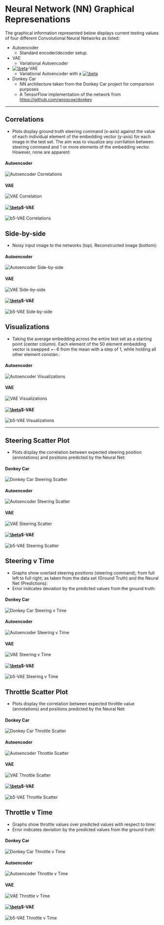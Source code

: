 # Neural Network (NN) Graphical Represenations

The graphical information represented below displays current testing values of four different Convolutional Neural Networks as listed:
- Autoencoder
  - Standard encoder/decoder setup.
- VAE
  - Variational Autoencoder
- <a href="https://www.codecogs.com/eqnedit.php?latex=\beta" target="_blank"><img src="https://latex.codecogs.com/gif.latex?\beta" title="\beta" /></a>-VAE
  - Variational Autoencoder with a <a href="https://www.codecogs.com/eqnedit.php?latex=\beta" target="_blank"><img src="https://latex.codecogs.com/gif.latex?\beta" title="\beta" /></a>
- Donkey Car
  - NN architecture taken from the Donkey Car project for comparison purposes
  - A TensorFlow implementation of the network from https://github.com/wroscoe/donkey

---

## Correlations
- Plots display ground truth steering command (x-axis) against the value of each individual element of the embedding vector (y-axis) for each image in the test set. The aim was to visualize any corrilation between steering command and 1 or more elements of the embedding vector. However, none are apparent:
#### Autoencoder
![Autoencoder Correlations](https://github.com/tall-josh/fyp_diy_robo_car/blob/master/report/autoencoder/correlations.png)
#### VAE
![VAE Correlation](https://github.com/tall-josh/fyp_diy_robo_car/blob/master/report/vae/correlations.png)
#### <a href="https://www.codecogs.com/eqnedit.php?latex=\beta" target="_blank"><img src="https://latex.codecogs.com/gif.latex?\beta" title="\beta" /></a>$-VAE
![b5-VAE Correlations](https://github.com/tall-josh/fyp_diy_robo_car/blob/master/report/vae/correlations.png)

## Side-by-side
- Noisy input image to the networks (top). Reconstructed image (bottom):
#### Autoencoder
![Autoencoder Side-by-side](https://github.com/tall-josh/fyp_diy_robo_car/blob/master/report/autoencoder/side_by_side.jpg)
#### VAE
![VAE Side-by-side](https://github.com/tall-josh/fyp_diy_robo_car/blob/master/report/vae/side_by_side.jpg)
#### <a href="https://www.codecogs.com/eqnedit.php?latex=\beta" target="_blank"><img src="https://latex.codecogs.com/gif.latex?\beta" title="\beta" /></a>$-VAE
![b5-VAE Side-by-side](https://github.com/tall-josh/fyp_diy_robo_car/blob/master/report/beta_5_vae/side_by_side.jpg)

## Visualizations
- Taking the average embedding across the entire test set as a starting point (center column). Each element of the 50 element embedding vector is swepped +- 6 from the mean with a step of 1, while holding all other element constan.:
#### Autoencoder
![Autoencoder Visualizations](https://github.com/tall-josh/fyp_diy_robo_car/blob/master/report/autoencoder/visualizations.png)
#### VAE
![VAE Visualizations](https://github.com/tall-josh/fyp_diy_robo_car/blob/master/report/beta_5_vae/visualizations.png)
#### <a href="https://www.codecogs.com/eqnedit.php?latex=\beta" target="_blank"><img src="https://latex.codecogs.com/gif.latex?\beta" title="\beta" /></a>$-VAE
![b5-VAE Visualizations](https://github.com/tall-josh/fyp_diy_robo_car/blob/master/report/vae/visualizations.png)

---

## Steering Scatter Plot
- Plots display the correlation between expected steering position (annotations) and positions predicted by the Neural Net:
#### Donkey Car
![Donkey Car Steering Scatter](https://github.com/tall-josh/fyp_diy_robo_car/blob/master/report/donkey_car_tetsing/donkey_steeing_scatter.png)
#### Autoencoder
![Autoencoder Steering Scatter](https://github.com/tall-josh/fyp_diy_robo_car/blob/master/report/modular_steering/autoencoder/Steering_scatter.png)
#### VAE
![VAE Steering Scatter](https://github.com/tall-josh/fyp_diy_robo_car/blob/master/report/modular_steering/vae/Steering_scatter.png)
#### <a href="https://www.codecogs.com/eqnedit.php?latex=\beta" target="_blank"><img src="https://latex.codecogs.com/gif.latex?\beta" title="\beta" /></a>$-VAE
![b5-VAE Steering Scatter](https://github.com/tall-josh/fyp_diy_robo_car/blob/master/report/modular_steering/beta_5_vae/Steering_scatter.png)

## Steering v Time
- Graphs show overlaid steering positions (steering command); from full left to full right; as taken from the data set (Ground Truth) and the Neural Net (Predictions):
- Error indicates deviation by the predicted values from the ground truth:
#### Donkey Car
![Donkey Car Steering v Time](https://github.com/tall-josh/fyp_diy_robo_car/blob/master/report/donkey_car_tetsing/donkey_steering_v_time.png)
#### Autoencoder
![Autoencoder Steering v Time](https://github.com/tall-josh/fyp_diy_robo_car/blob/master/report/modular_steering/autoencoder/Steering_v_time.png)
#### VAE
![VAE Steering v Time](https://github.com/tall-josh/fyp_diy_robo_car/blob/master/report/modular_steering/vae/Steering_v_time.png)
#### <a href="https://www.codecogs.com/eqnedit.php?latex=\beta" target="_blank"><img src="https://latex.codecogs.com/gif.latex?\beta" title="\beta" /></a>$-VAE
![b5-VAE Steering v Time](https://github.com/tall-josh/fyp_diy_robo_car/blob/master/report/modular_steering/beta_5_vae/Steering_v_time.png)

## Throttle Scatter Plot
- Plots display the correlation between expected throttle value (annotations) and positions predicted by the Neural Net:
#### Donkey Car
![Donkey Car Throttle Scatter](https://github.com/tall-josh/fyp_diy_robo_car/blob/master/report/donkey_car_tetsing/donkey_throttle_scatter.png)
#### Autoencoder
![Autoencoder Throttle Scatter](https://github.com/tall-josh/fyp_diy_robo_car/blob/master/report/modular_throttle/autoencoder/Throttle_scatter.png)
#### VAE
![VAE Throttle Scatter](https://github.com/tall-josh/fyp_diy_robo_car/blob/master/report/modular_throttle/vae/Throttle_scatter.png)
#### <a href="https://www.codecogs.com/eqnedit.php?latex=\beta" target="_blank"><img src="https://latex.codecogs.com/gif.latex?\beta" title="\beta" /></a>$-VAE
![b5-VAE Throttle Scatter](https://github.com/tall-josh/fyp_diy_robo_car/blob/master/report/modular_throttle/beta_5_vae/Throttle_scatter.png)

## Throttle v Time
- Graphs show throttle values over predicted values with respect to time:
- Error indicates deviation by the predicted values from the ground truth:
#### Donkey Car
![Donkey Car Throttle v Time](https://github.com/tall-josh/fyp_diy_robo_car/blob/master/report/donkey_car_tetsing/donkey_throttle_v_time.png)
#### Autoencoder
![Autoencoder Throttle v Time](https://github.com/tall-josh/fyp_diy_robo_car/blob/master/report/modular_throttle/autoencoder/Throttle_v_time.png)
#### VAE
![VAE Throttle v Time](https://github.com/tall-josh/fyp_diy_robo_car/blob/master/report/modular_throttle/vae/Throttle_v_time.png)
#### <a href="https://www.codecogs.com/eqnedit.php?latex=\beta" target="_blank"><img src="https://latex.codecogs.com/gif.latex?\beta" title="\beta" /></a>$-VAE
![b5-VAE Throttle v Time](https://github.com/tall-josh/fyp_diy_robo_car/blob/master/report/modular_throttle/beta_5_vae/Throttle_v_time.png)
